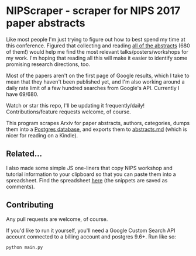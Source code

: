 # NIPScraper - scraper for NIPS 2017 paper abstracts

Like most people I'm just trying to figure out how to best spend my time at this conference. Figured that collecting and reading [all of the abstracts](https://nips.cc/Conferences/2017/AcceptedPapersInitial) (680 of them!) would help me find the most relevant talks/posters/workshops for my work. I'm hoping that reading all this will make it easier to identify some promising research directions, too.

Most of the papers aren't on the first page of Google results, which I take to mean that they haven't been published yet, and I'm also working around a daily rate limit of a few hundred searches from Google's API. Currently I have 69/680.

Watch or star this repo, I'll be updating it frequently/daily! Contributions/feature requests welcome, of course.

This program scrapes Arxiv for paper abstracts, authors, categories, dumps them into a [Postgres database](https://github.com/JasonBenn/nips-scraper/blob/master/dump.sql), and exports them to [abstracts.md](https://github.com/JasonBenn/nips-scraper/blob/master/abstracts.md) (which is nicer for reading on a Kindle).


## Related...

I also made some simple JS one-liners that copy NIPS workshop and tutorial information to your clipboard so that you can paste them into a spreadsheet. Find the spreadsheet [here](https://docs.google.com/spreadsheets/d/1gQpSSjoypqtTSPaJdLvT8UsGEgjJXZSZc0KkLlSDLFk/edit?usp=sharing) (the snippets are saved as comments).


## Contributing

Any pull requests are welcome, of course.

If you'd like to run it yourself, you'll need a Google Custom Search API account connected to a billing account and postgres 9.6+. Run like so:
```
python main.py
```
